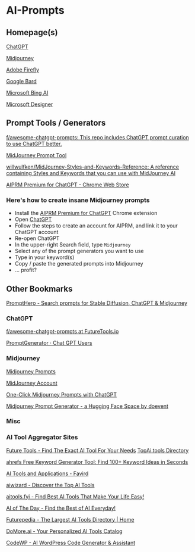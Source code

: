 # AI-Prompts

## Homepage(s)

[ChatGPT](https://chat.openai.com/chat)

[Midjourney](https://www.midjourney.com/)

[Adobe Firefly](https://firefly.adobe.com)

[Google Bard](https://bard.google.com/)

[Microsoft Bing AI](https://www.bing.com/new)

[Microsoft Designer](https://designer.microsoft.com/)

## Prompt Tools / Generators

[f/awesome-chatgpt-prompts: This repo includes ChatGPT prompt curation to use ChatGPT better.](https://github.com/f/awesome-chatgpt-prompts)

[MidJourney Prompt Tool](https://prompt.noonshot.com/)

[willwulfken/MidJourney-Styles-and-Keywords-Reference: A reference containing Styles and Keywords that you can use with MidJourney AI](https://github.com/willwulfken/MidJourney-Styles-and-Keywords-Reference)

[AIPRM Premium for ChatGPT - Chrome Web Store](https://chrome.google.com/webstore/detail/aiprm-premium-for-chatgpt/igobiphjicbjloclbknnekkckpbknbeb)

### Here's how to create insane Midjourney prompts

- Install the [AIPRM Premium for ChatGPT](https://chrome.google.com/webstore/detail/aiprm-premium-for-chatgpt/igobiphjicbjloclbknnekkckpbknbeb) Chrome extension
- Open [ChatGPT](https://chat.openai.com/chat)
- Follow the steps to create an account for AIPRM, and link it to your ChatGPT account
- Re-open ChatGPT
- In the upper-right Search field, type `Midjourney`
- Select any of the prompt generators you want to use
- Type in your keyword(s)
- Copy / paste the generated prompts into Midjourney
- ... profit?

## Other Bookmarks

[PromptHero - Search prompts for Stable Diffusion, ChatGPT & Midjourney](https://prompthero.com/)

### ChatGPT

[f/awesome-chatgpt-prompts at FutureTools.io](https://github.com/f/awesome-chatgpt-prompts)

[PromptGenerator · Chat GPT Users](https://www.skool.com/chatgpt/promptgenerator?p=1e5ede93)

### Midjourney

[Midjourney Prompts](https://docs.midjourney.com/docs/prompts)

[MidJourney Account](https://www.midjourney.com/account/)

[One-Click Midjourney Prompts with ChatGPT](https://medium.com/@charles-ross/one-click-midjourney-prompts-with-chatgpt-844e157d9792)

[Midjourney Prompt Generator - a Hugging Face Space by doevent](https://huggingface.co/spaces/doevent/prompt-generator)

### Misc

### AI Tool Aggregator Sites

[Future Tools - Find The Exact AI Tool For Your Needs](https://www.futuretools.io/)
[TopAi.tools Directory](https://topai.tools/)

[ahrefs Free Keyword Generator Tool: Find 100+ Keyword Ideas in Seconds](https://ahrefs.com/keyword-generator)

[AI Tools and Applications - Favird](https://favird.com/l/ai-tools-and-applications)

[aiwizard - Discover the Top AI Tools](https://www.aiwizard.ai/)

[aitools.fyi - Find Best AI Tools That Make Your Life Easy!](https://aitools.fyi/)

[AI of The Day - Find the Best of AI Everyday!](https://aioftheday.com/)

[Futurepedia - The Largest AI Tools Directory | Home](https://www.futurepedia.io/)

[DoMore.ai - Your Personalized AI Tools Catalog](https://domore.ai/)

[CodeWP - AI WordPress Code Generator & Assistant](https://codewp.ai/)
